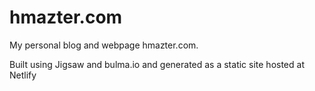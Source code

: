 # hmazter.com

My personal blog and webpage hmazter.com.

Built using Jigsaw and bulma.io and generated as a static site hosted at Netlify
